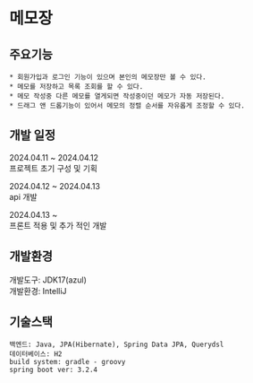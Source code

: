 # 메모장

## 주요기능
```
* 회원가입과 로그인 기능이 있으며 본인의 메모장만 볼 수 있다.
* 메모를 저장하고 목록 조회를 할 수 있다.
* 메모 작성중 다른 메모를 열게되면 작성중이던 메모가 자동 저장된다.
* 드래그 앤 드롭기능이 있어서 메모의 정렬 순서를 자유롭게 조정할 수 있다.
```

## 개발 일정
2024.04.11 ~ 2024.04.12  
프로젝트 초기 구성 및 기획

2024.04.12 ~ 2024.04.13   
api 개발

2024.04.13 ~   
프론트 적용 및 추가 적인 개발

## 개발환경
개발도구: JDK17(azul)  
개발환경: IntelliJ  

## 기술스택
``백엔드: Java, JPA(Hibernate), Spring Data JPA, Querydsl``  
``데이터베이스: H2``  
``build system: gradle - groovy``    
``spring boot ver: 3.2.4``  

